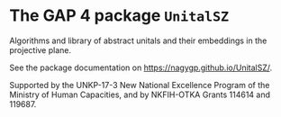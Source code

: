 The GAP 4 package `UnitalSZ`
============================

Algorithms and library of abstract unitals and their embeddings in the projective plane.

See the package documentation on https://nagygp.github.io/UnitalSZ/.

Supported by the UNKP-17-3 New National Excellence Program of the Ministry of
Human Capacities, and by NKFIH-OTKA Grants 114614 and 119687.
